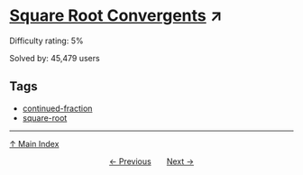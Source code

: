 # [Square Root Convergents](https://projecteuler.net/problem=57) ↗️

Difficulty rating: 5%

Solved by: 45,479 users
## Tags

- [continued-fraction](../tags/continued-fraction.md)
- [square-root](../tags/square-root.md)



---

[↑ Main Index](../README.md)


<div align=center><a href='56.md'>← Previous</a> &nbsp;&nbsp; &nbsp;&nbsp;  <a href='58.md'>Next →</a></div>
